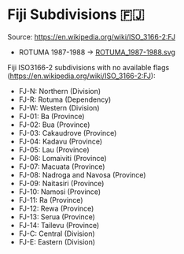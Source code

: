 # Fiji Subdivisions 🇫🇯

Source: https://en.wikipedia.org/wiki/ISO_3166-2:FJ

* ROTUMA 1987-1988 -> [ROTUMA_1987-1988.svg](https://github.com/amckenna41/iso3166-flag-icons/blob/main/iso3166-2-icons/FJ/ROTUMA_1987-1988.svg)

Fiji ISO3166-2 subdivisions with no available flags (https://en.wikipedia.org/wiki/ISO_3166-2:FJ):

* FJ-N: Northern (Division)
* FJ-R: Rotuma (Dependency)
* FJ-W: Western (Division)
* FJ-01: Ba (Province)
* FJ-02: Bua (Province)
* FJ-03: Cakaudrove (Province)
* FJ-04: Kadavu (Province)
* FJ-05: Lau (Province)
* FJ-06: Lomaiviti (Province)
* FJ-07: Macuata (Province)
* FJ-08: Nadroga and Navosa (Province)
* FJ-09: Naitasiri (Province)
* FJ-10: Namosi (Province)
* FJ-11: Ra (Province)
* FJ-12: Rewa (Province)
* FJ-13: Serua (Province)
* FJ-14: Tailevu (Province)
* FJ-C: Central (Division)
* FJ-E: Eastern (Division)